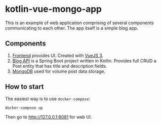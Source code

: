 # kotlin-vue-mongo-app
This is an example of web application comprising of several components communicating to each other. The app itself is a simple blog app.

## Components

1. [Frontend](/frontend) provides UI. Created with [VueJS 3](http://vuejs.org).
2. [Blog API](/blog-api) is a Spring Boot project written in Kotlin. Provides full CRUD a Post entity that has title and description fields.
3. [MongoDB](https://www.mongodb.com/) used for volume post data storage.

## How to start

The easiest way is to use `docker-compose`:

```
docker-compose up
```

Then go to http://127.0.0.1:8081 for web UI.
